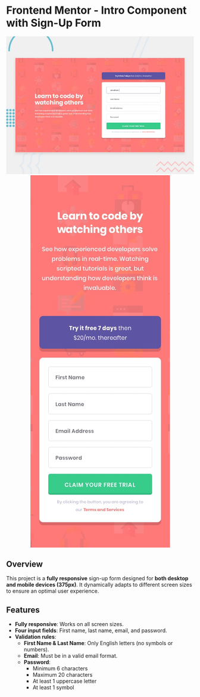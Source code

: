 # Frontend Mentor - Intro Component with Sign-Up Form

<p align="center">
    <img src="./design/desktop-preview.jpg" alt="Desktop Design Preview">
    <img src="./design/mobile-design.jpg" alt="Mobile Design Preview">
</p>

## Overview

This project is a **fully responsive** sign-up form designed for **both desktop and mobile devices (375px)**. It dynamically adapts to different screen sizes to ensure an optimal user experience.

## Features

-   **Fully responsive**: Works on all screen sizes.
-   **Four input fields**: First name, last name, email, and password.
-   **Validation rules**:
    -   **First Name & Last Name**: Only English letters (no symbols or numbers).
    -   **Email**: Must be in a valid email format.
    -   **Password**:
        -   Minimum 6 characters
        -   Maximum 20 characters
        -   At least 1 uppercase letter
        -   At least 1 symbol
